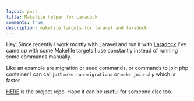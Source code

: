 ```yaml
---
layout: post
title: Makefile helper for Laradock
comments: true
description: makefile targets for laravel and laradock
---
```


Hey,
Since recently I work mostly with Laravel and run it with [Laradock](http://laradock.io/)
I've came up with some Makefile targets I use constantly instead of running some commands manually.

Like an example are migration or seed commands, or commands to join php container I can call just
`make run-migrations` or `make join-php` which is faster.


[HERE](https://github.com/KryDos/laradock-helper) is the project repo. Hope it can be useful for someone else too.

